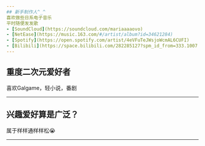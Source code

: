```yaml
---
## 新手制作人^_^
喜欢做些日系电子音乐
平时随便发发歌
- [SoundCloud](https://soundcloud.com/mariaaaaovo)
- [NetEase](https://music.163.com/#/artist/album?id=34621284)
- [Spotify](https://open.spotify.com/artist/4eVFuTeJWsjoWcmAL6CUFI)
- [Bilibili](https://space.bilibili.com/282285127?spm_id_from=333.1007.0.0)
---
```

## 重度二次元爱好者
喜欢Galgame，轻小说，番剧
***
## 兴趣爱好算是广泛？
属于样样通样样松😭
***

